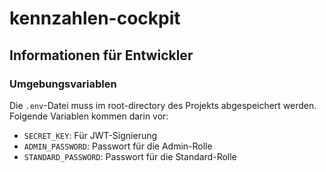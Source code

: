 # kennzahlen-cockpit
## Informationen für Entwickler
### Umgebungsvariablen
Die `.env`-Datei muss im root-directory des Projekts abgespeichert werden.
Folgende Variablen kommen darin vor:
- `SECRET_KEY`: Für JWT-Signierung
- `ADMIN_PASSWORD`: Passwort für die Admin-Rolle
- `STANDARD_PASSWORD`: Passwort für die Standard-Rolle
